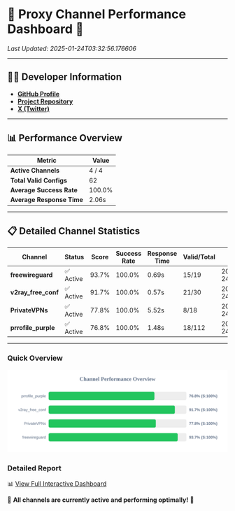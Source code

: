 # 🌟 Proxy Channel Performance Dashboard 🌟

_Last Updated: 2025-01-24T03:32:56.176606_

---

## 👩‍💻 Developer Information

- **[GitHub Profile](https://github.com/4n0nymou3)**  
- **[Project Repository](https://github.com/4n0nymou3/multi-proxy-config-fetcher)**  
- **[X (Twitter)](https://x.com/4n0nymou3)**  

---

## 📊 Performance Overview

| Metric                | Value       |
|-----------------------|-------------|
| **Active Channels**   | 4 / 4       |
| **Total Valid Configs** | 62          |
| **Average Success Rate** | 100.0%      |
| **Average Response Time** | 2.06s       |

---

## 📋 Detailed Channel Statistics

| Channel          | Status     | Score  | Success Rate | Response Time | Valid/Total | Last Success               |
|------------------|------------|--------|--------------|---------------|-------------|----------------------------|
| **freewireguard**  | ✅ Active  | 93.7%  | 100.0% | 0.69s         | 15/19       | 2025-01-24T03:32:56.174737 |
| **v2ray_free_conf**  | ✅ Active  | 91.7%  | 100.0% | 0.57s         | 21/30       | 2025-01-24T03:32:49.894868 |
| **PrivateVPNs**  | ✅ Active  | 77.8%  | 100.0% | 5.52s         | 8/18       | 2025-01-24T03:32:55.455435 |
| **prrofile_purple**  | ✅ Active  | 76.8%  | 100.0% | 1.48s         | 18/112       | 2025-01-24T03:32:49.272474 |

---

### Quick Overview
<div align="center">
  <a href="https://raw.githubusercontent.com/nullluser/NullRepo/refs/heads/main/assets/channel_stats_chart.svg">
    <img src="https://raw.githubusercontent.com/nullluser/NullRepo/refs/heads/main/assets/channel_stats_chart.svg" alt="Source Performance Statistics" width="800">
  </a>
</div>

### Detailed Report
📊 [View Full Interactive Dashboard](https://htmlpreview.github.io/?https://github.com/nullluser/NullRepo/blob/main/assets/performance_report.html)

🎉 **All channels are currently active and performing optimally!** 🎉
